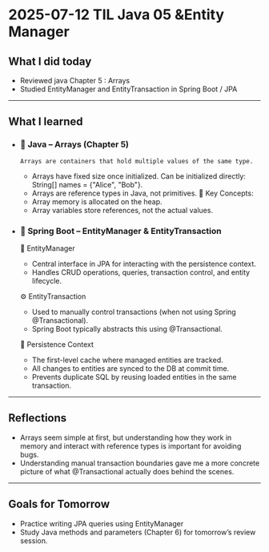 # 2025-07-12 TIL Java 05 &Entity Manager

## What I did today
- Reviewed java Chapter 5 : Arrays
- Studied EntityManager and EntityTransaction in Spring Boot / JPA 

---

## What I learned
- ### 🔹 Java – Arrays (Chapter 5)   
  `Arrays are containers that hold multiple values of the same type.`  
  - Arrays have fixed size once initialized.  Can be initialized directly: String[] names = {"Alice", "Bob"}.
  - Arrays are reference types in Java, not primitives.
  📌 Key Concepts:
  - Array memory is allocated on the heap.
  - Array variables store references, not the actual values.


- ### 🔹 Spring Boot – EntityManager & EntityTransaction
  🧩 EntityManager
    - Central interface in JPA for interacting with the persistence context.
    - Handles CRUD operations, queries, transaction control, and entity lifecycle.
  
  ⚙️ EntityTransaction
  - Used to manually control transactions (when not using Spring @Transactional).
  - Spring Boot typically abstracts this using @Transactional.
  
  🧠 Persistence Context
    - The first-level cache where managed entities are tracked.
    - All changes to entities are synced to the DB at commit time.
    - Prevents duplicate SQL by reusing loaded entities in the same transaction.

---

## Reflections
- Arrays seem simple at first, but understanding how they work in memory and interact with reference types is important for avoiding bugs.
- Understanding manual transaction boundaries gave me a more concrete picture of what @Transactional actually does behind the scenes.

---

## Goals for Tomorrow

- Practice writing JPA queries using EntityManager
- Study Java methods and parameters (Chapter 6) for tomorrow’s review session.
  
